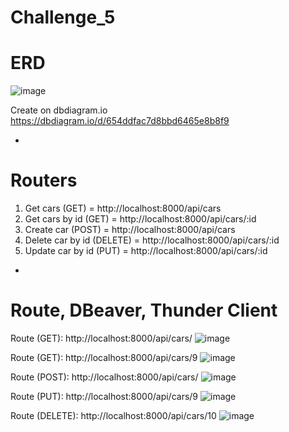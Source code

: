 # Challenge_5

# ERD
![image](https://github.com/HandoyoDwiPrasetyo/Challenge_5/assets/50831826/33b25c68-30ed-4172-b275-2a2107682002)

Create on dbdiagram.io
https://dbdiagram.io/d/654ddfac7d8bbd6465e8b8f9

-

# Routers

1. Get cars (GET) = http://localhost:8000/api/cars
2. Get cars by id (GET) = http://localhost:8000/api/cars/:id
3. Create car (POST) = http://localhost:8000/api/cars
4. Delete car by id (DELETE) = http://localhost:8000/api/cars/:id
5. Update car by id (PUT) = http://localhost:8000/api/cars/:id

-

# Route, DBeaver, Thunder Client

Route (GET): http://localhost:8000/api/cars/
![image](https://github.com/HandoyoDwiPrasetyo/Challenge_5/assets/50831826/13970b5d-2ae2-419f-8258-00c70dc4b2db)

Route (GET): http://localhost:8000/api/cars/9
![image](https://github.com/HandoyoDwiPrasetyo/Challenge_5/assets/50831826/06ef870a-9ea3-4b8d-93b3-7900fa0ea721)

Route (POST): http://localhost:8000/api/cars/
![image](https://github.com/HandoyoDwiPrasetyo/Challenge_5/assets/50831826/07d6bc97-6a4d-4b72-974a-fdff3131c0ab)

Route (PUT): http://localhost:8000/api/cars/9
![image](https://github.com/HandoyoDwiPrasetyo/Challenge_5/assets/50831826/65d6e5e2-7129-4645-beac-dba60e10bde8)

Route (DELETE): http://localhost:8000/api/cars/10
![image](https://github.com/HandoyoDwiPrasetyo/Challenge_5/assets/50831826/e5235207-5968-4b31-84fd-4a6c61276c73)
